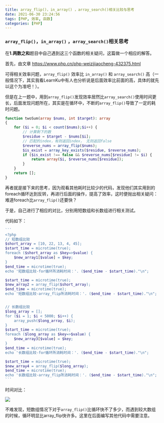 ```yaml
---
title: array_flip()，in_array() ，array_search()相关比较与思考
date: 2021-06-30 23:24:56
tags: [PHP, 效率, 函数]
categories: [PHP]
---
```


### `array_flip()`，`in_array()` ，`array_search()`相关思考

在**1.两数之和**题目中自己遇到这三个函数的相关疑问，这篇做一个相应的解答。

首先，由文章 https://www.php.cn/php-weizijiaocheng-432375.html

可得相关效率问题，`array_flip()` 效率比 `in_array()` 和 `array_search()` 高（一般情况下，其实我看LearnKu中有人也分析说是后面效率比前面的高，具体的就先以这个为准吧！）。

但是在上一题中，用到`array_flip()`发现效率居然比`array_search()`使用时间更长，后面发现问题所在，其实是在循环中，不断的`array_flip()`导致了一定的耗时问题。

```php
function twoSum(array $nums, int $target): array
{
    for ($i = 0; $i < count($nums);$i++) {
        // 计算剩下的数
        $residue = $target - $nums[$i];
        // 匹配的index，有则返回index， 无则返回false
        $reverse_nums = array_flip($nums);
        $is_exist = array_key_exists($residue, $reverse_nums);
        if ($is_exist !== false && $reverse_nums[$residue] != $i) {
            return array($i, $reverse_nums[$residue]);
        }
    }
    return [];
}
```

再者就是接下来的思考，因为观看其他耗时比较少的代码，发现他们其实用到的foreach循环达到反转，再进行后面的操作，提高了效率，这时便抛出相关疑问：难道foreach比`array_flip()`还要快？

于是，自己进行了相应的对比，分别用短数组和长数组进行相关测试。

代码如下：

~~~php
```
<?php
// 短数组比较
$short_array = [10, 22, 13, 4, 45];
$start_time = microtime(true);
foreach ($short_array as $key=>$value) {
    $new_array1[$value] = $key;
}
$end_time = microtime(true);
echo '短数组比较-for循环所消耗时间：'. ($end_time - $start_time)."\n";

$start_time = microtime(true);
$new_array2 = array_flip($short_array);
$end_time = microtime(true);
echo '短数组比较-array_flip所消耗时间：'. ($end_time - $start_time)."\n";


// 长数组比较
$long_array = [];
for ($i = 1; $i < 5000; $i++) {
    array_push($long_array, $i);
}
$start_time = microtime(true);
foreach ($long_array as $key=>$value) {
    $new_array3[$value] = $key;
}
$end_time = microtime(true);
echo '长数组比较-for循环所消耗时间：'. ($end_time - $start_time)."\n";

$start_time = microtime(true);
$new_array4 = array_flip($long_array);
$end_time = microtime(true);
echo '长数组比较-array_flip所消耗时间：'. ($end_time - $start_time)."\n";
```
~~~

时间对比：

![](https://gitee.com/Gardenian/blog-image/raw/master/img/20210630/R$K$8FW3O5%FQWFT$~~F9$0.png)

不难发现，短数组情况下对于`array_flip()`比循环快不了多少，而遇到较大数组的时候，循环明显比array_flip快许多。这里在后面编写其他代码中需要注意。